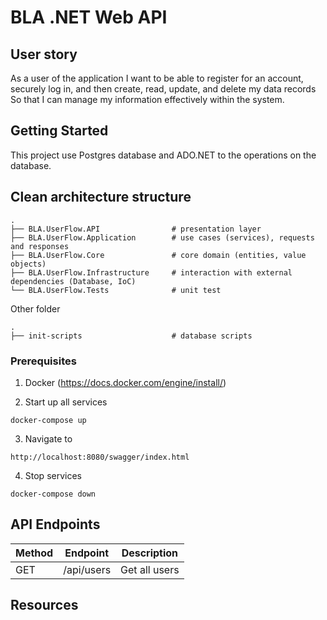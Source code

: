 ﻿# BLA .NET Web API

## User story
As a user of the application
I want to be able to register for an account, securely log in, and then create, read, update, and delete my data records
So that I can manage my information effectively within the system.

## Getting Started

This project use Postgres database and ADO.NET to the operations on the database.

## Clean architecture structure
    .
    ├── BLA.UserFlow.API                # presentation layer
    ├── BLA.UserFlow.Application        # use cases (services), requests and responses
    ├── BLA.UserFlow.Core               # core domain (entities, value objects)
    ├── BLA.UserFlow.Infrastructure     # interaction with external dependencies (Database, IoC)
    └── BLA.UserFlow.Tests              # unit test

Other folder

    .
    ├── init-scripts                    # database scripts

### Prerequisites

1. Docker (https://docs.docker.com/engine/install/)

2. Start up all services
```
docker-compose up
```
3. Navigate to
```
http://localhost:8080/swagger/index.html
```
4. Stop services
```
docker-compose down
```

## API Endpoints

| Method | Endpoint   | Description   |
|--------|------------|---------------|
| GET    | /api/users | Get all users |


## Resources